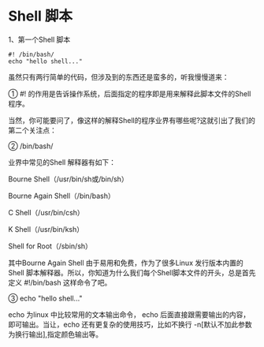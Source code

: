 # Shell 脚本
1、第一个Shell 脚本

    #! /bin/bash/
    echo "hello shell..."
    
虽然只有两行简单的代码，但涉及到的东西还是蛮多的，听我慢慢道来：

① #! 的作用是告诉操作系统，后面指定的程序即是用来解释此脚本文件的Shell程序。

当然，你可能要问了，像这样的解释Shell的程序业界有哪些呢?这就引出了我们的第二个关注点：

② /bin/bash/

业界中常见的Shell 解释器有如下：

Bourne Shell（/usr/bin/sh或/bin/sh）

Bourne Again Shell（/bin/bash）

C Shell（/usr/bin/csh）

K Shell（/usr/bin/ksh）

Shell for Root（/sbin/sh）

其中Bourne Again Shell 由于易用和免费，作为了很多Linux 发行版本内置的Shell 脚本解释器。所以，你知道为什么我们每个Shell脚本文件的开头，总是首先定义
\#!/bin/bash  这样命令了吧。

③ echo "hello shell..." 

echo 为linux 中比较常用的文本输出命令， echo 后面直接跟需要输出的内容，即可输出。当让，echo 还有更复杂的使用技巧，比如不换行 -n[默认不加此参数为换行输出],指定颜色输出等。